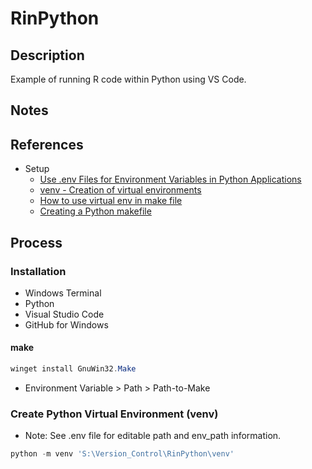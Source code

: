 # RinPython

## Description

Example of running R code within Python using VS Code.

## Notes

## References

* Setup
  * [Use .env Files for Environment Variables in Python Applications](https://dev.to/jakewitcher/using-env-files-for-environment-variables-in-python-applications-55a1)
  * [venv - Creation of virtual environments](https://docs.python.org/3/library/venv.html)
  * [How to use virtual env in make file](https://stackoverflow.com/posts/46188210/edit)
  * [Creating a Python makefile](https://earthly.dev/blog/python-makefile/#the-sample-source-code)

## Process

### Installation

* Windows Terminal
* Python
* Visual Studio Code
* GitHub for Windows

#### make

``` ps1
winget install GnuWin32.Make
```

* Environment Variable > Path > Path-to-Make

### Create Python Virtual Environment (venv)

* Note: See .env file for editable path and env_path information.

``` ps1
python -m venv 'S:\Version_Control\RinPython\venv'
```
